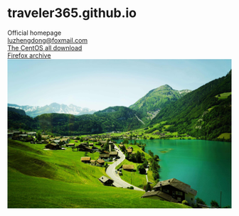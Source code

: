 # traveler365.github.io
Official homepage\
<luzhengdong@foxmail.com>\
[The CentOS all download](https://vault.centos.org/ "The CentOS all download")\
[Firefox archive](http://ftp.mozilla.org/pub/firefox/releases/ "Firefox")\
![图片](swiss_scenery.jpeg "swiss scenery")  
